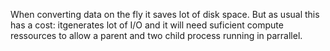 When converting data on the fly it saves lot of disk space. But as usual this has a cost: itgenerates lot of I/O and it will need suficient compute ressources to allow a parent and two child process running in parrallel.

